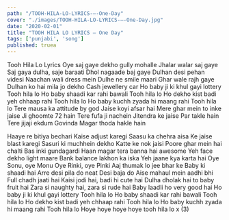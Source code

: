 ```yaml
---
path: "/TOOH-HILA-LO-LYRICS-–-One-Day"
cover: "./images/TOOH-HILA-LO-LYRICS-–-One-Day.jpg"
date: "2020-02-01"
title: "TOOH HILA LO LYRICS – One Day"
tags: ['punjabi', 'song']
published: truea
---
```


Tooh Hila Lo Lyrics
Oye saj gaye dekho gully mohalle
Jhalar walar saj gaye
Saj gaya dulha, saje baraati
Dhol nagaade baj gaye
Dulhan desi pehan videsi
Naachan wali dress mein
Dulhe ne smile maari
Ghar wale rajh gaye
Dulhan ko hai mila jo dekho
Cash jewellery car
Ho baby ji ki khul gayi lottery
Tooh hila lo
Ho baby shaadi kar rahi bawali
Tooh hila lo
Ho dekho kist badi yeh chhaap rahi
Tooh hila lo
Ho baby kuchh zyada hi maang rahi
Tooh hila lo
Tere mausa ka attitude by god
Jaise koyi afsar hai
Mere ghar mein to inke jaise
Ji ghoomte 72 hain
Tere fufa ji nachein Jitendra ke jaise
Par takle hain
Tere jijaji ekdum Govinda
Magar thoda hakle hain






Haaye re bitiya bechari
Kaise adjust karegi
Saasu ka chehra aisa
Ke jaise blast karegi
Sasuri ki muchhein dekho
Katte ke nok jaisi
Poore ghar mein hai chalti
Bas inki gundagardi
Haan magar tera banna hai awesome
Yeh face dekho light maare
Bank balance lakhon ka iska
Yeh jaane kya karta hai
Oye Sonu, oye Monu
Oye Rinki, oye Pinki
Aaj thumak lo jee bhar ke
Baby ki shaadi hai
Arre desi pila do neat
Desi baja do
Aise mahaul mein aadhi bhi
Full chadh jaati hai
Kaisi jodi hai, badi hi cute hai
Dulha dholak hai to baby fruit hai
Zara si naughty hai, zara si rude hai
Baby laadli ho very good hai
Ho baby ji ki khul gayi lottery
Tooh hila lo
Ho baby shaadi kar rahi bawali
Tooh hila lo
Ho dekho kist badi yeh chhaap rahi
Tooh hila lo
Ho baby kuchh zyada hi maang rahi
Tooh hila lo
Hoye hoye hoye hoye tooh hila lo x (3)
